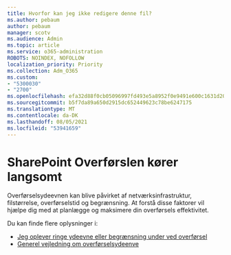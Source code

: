 ```yaml
---
title: Hvorfor kan jeg ikke redigere denne fil?
ms.author: pebaum
author: pebaum
manager: scotv
ms.audience: Admin
ms.topic: article
ms.service: o365-administration
ROBOTS: NOINDEX, NOFOLLOW
localization_priority: Priority
ms.collection: Adm_O365
ms.custom:
- "5300030"
- "2700"
ms.openlocfilehash: efa32d88f0cb05096997fd493e5a8952f0e9491e600c1631d206c304f0f39f0e
ms.sourcegitcommit: b5f7da89a650d2915dc652449623c78be6247175
ms.translationtype: MT
ms.contentlocale: da-DK
ms.lasthandoff: 08/05/2021
ms.locfileid: "53941659"
---
```

# <a name="sharepoint-migration-is-running-slowly"></a>SharePoint Overførslen kører langsomt

Overførselsydeevnen kan blive påvirket af netværksinfrastruktur, filstørrelse, overførselstid og begrænsning. At forstå disse faktorer vil hjælpe dig med at planlægge og maksimere din overførsels effektivitet.

Du kan finde flere oplysninger i:

- [Jeg oplever ringe ydeevne eller begrænsning under ved overførsel](https://docs.microsoft.com/sharepointmigration/sharepoint-online-and-onedrive-migration-speed#faq-and-troubleshooting)
- [Generel vejledning om overførselsydeenve](https://docs.microsoft.com/sharepointmigration/sharepoint-online-and-onedrive-migration-speed)
